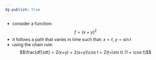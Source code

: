 ```yaml
---
dg-publish: true
---
```


- consider a function: 
$$f = (x+y)^{2}$$
- it follows a path that varies in time such that: $x=t;\; y=\sin t$
- using the chain rule: 
$$\frac{df}{dt} = 2(x+y) + 2(x+y)\cos t = 2(t+\sin t) (1 + \cos t)$$